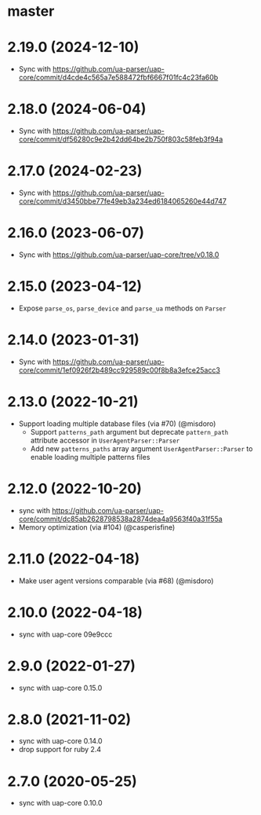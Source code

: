 # master

# 2.19.0 (2024-12-10)
  * Sync with https://github.com/ua-parser/uap-core/commit/d4cde4c565a7e588472fbf6667f01fc4c23fa60b

# 2.18.0 (2024-06-04)
  * Sync with https://github.com/ua-parser/uap-core/commit/df56280c9e2b42dd64be2b750f803c58feb3f94a

# 2.17.0 (2024-02-23)
  * Sync with https://github.com/ua-parser/uap-core/commit/d3450bbe77fe49eb3a234ed6184065260e44d747

# 2.16.0 (2023-06-07)
  * Sync with https://github.com/ua-parser/uap-core/tree/v0.18.0

# 2.15.0 (2023-04-12)
 * Expose `parse_os`, `parse_device` and `parse_ua` methods on `Parser`

# 2.14.0 (2023-01-31)
  * Sync with https://github.com/ua-parser/uap-core/commit/1ef0926f2b489cc929589c00f8b8a3efce25acc3

# 2.13.0 (2022-10-21)
  * Support loading multiple database files (via #70) (@misdoro)
    * Support `patterns_path` argument but deprecate `pattern_path` attribute accessor
      in `UserAgentParser::Parser`
    * Add new `patterns_paths` array argument `UserAgentParser::Parser` to enable loading
      multiple patterns files

# 2.12.0 (2022-10-20)

  * sync with https://github.com/ua-parser/uap-core/commit/dc85ab2628798538a2874dea4a9563f40a31f55a
  * Memory optimization (via #104) (@casperisfine)

# 2.11.0 (2022-04-18)
  * Make user agent versions comparable (via #68) (@misdoro)

# 2.10.0 (2022-04-18)
  * sync with uap-core 09e9ccc

# 2.9.0 (2022-01-27)
  * sync with uap-core 0.15.0

# 2.8.0 (2021-11-02)
  * sync with uap-core 0.14.0
  * drop support for ruby 2.4

# 2.7.0 (2020-05-25)
  * sync with uap-core 0.10.0
